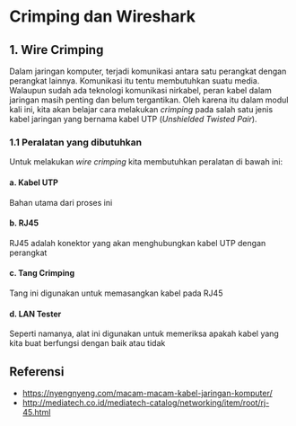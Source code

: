 # Crimping dan Wireshark

## 1. Wire Crimping
Dalam jaringan komputer, terjadi komunikasi antara satu perangkat dengan perangkat lainnya. Komunikasi itu tentu membutuhkan suatu media. Walaupun sudah ada teknologi komunikasi nirkabel, peran kabel dalam jaringan masih penting dan belum tergantikan. Oleh karena itu dalam modul kali ini, kita akan belajar cara melakukan _crimping_ pada salah satu jenis kabel jaringan yang bernama kabel UTP (_Unshielded Twisted Pair_).

### 1.1 Peralatan yang dibutuhkan
Untuk melakukan _wire crimping_ kita membutuhkan peralatan di bawah ini:
#### a. Kabel UTP
Bahan utama dari proses ini
#### b. RJ45
RJ45 adalah konektor yang akan menghubungkan kabel UTP dengan perangkat
#### c. Tang Crimping
Tang ini digunakan untuk memasangkan kabel pada RJ45
#### d. LAN Tester
Seperti namanya, alat ini digunakan untuk memeriksa apakah kabel yang kita buat berfungsi dengan baik atau tidak


## Referensi
+ https://nyengnyeng.com/macam-macam-kabel-jaringan-komputer/
+ http://mediatech.co.id/mediatech-catalog/networking/item/root/rj-45.html

<!--stackedit_data:
eyJoaXN0b3J5IjpbMzc5MzI1MDUwLDY1Mzg1Mzc2MiwtMjEzND
EwNjE1MSw3MjI3NjQzMF19
-->
